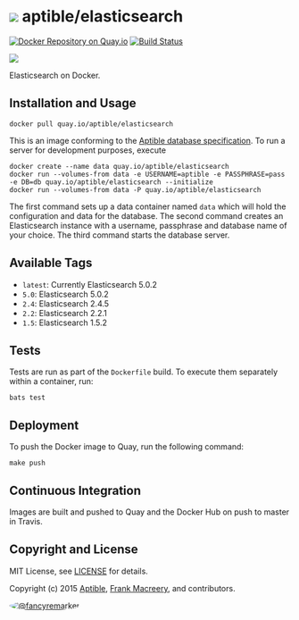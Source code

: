# ![](https://gravatar.com/avatar/11d3bc4c3163e3d238d558d5c9d98efe?s=64) aptible/elasticsearch
[![Docker Repository on Quay.io](https://quay.io/repository/aptible/elasticsearch/status)](https://quay.io/repository/aptible/elasticsearch)
[![Build Status](https://travis-ci.org/aptible/docker-elasticsearch.svg?branch=master)](https://travis-ci.org/aptible/docker-elasticsearch)

[![](http://dockeri.co/image/aptible/elasticsearch)](https://registry.hub.docker.com/u/aptible/elasticsearch/)

Elasticsearch on Docker.

## Installation and Usage

    docker pull quay.io/aptible/elasticsearch

This is an image conforming to the [Aptible database specification](https://support.aptible.com/topics/paas/deploy-custom-database/). To run a server for development purposes, execute

    docker create --name data quay.io/aptible/elasticsearch
    docker run --volumes-from data -e USERNAME=aptible -e PASSPHRASE=pass -e DB=db quay.io/aptible/elasticsearch --initialize
    docker run --volumes-from data -P quay.io/aptible/elasticsearch

The first command sets up a data container named `data` which will hold the configuration and data for the database. The second command creates an Elasticsearch instance with a username, passphrase and database name of your choice. The third command starts the database server.

## Available Tags

* `latest`: Currently Elasticsearch 5.0.2
* `5.0`: Elasticsearch 5.0.2
* `2.4`: Elasticsearch 2.4.5
* `2.2`: Elasticsearch 2.2.1
* `1.5`: Elasticsearch 1.5.2

## Tests

Tests are run as part of the `Dockerfile` build. To execute them separately within a container, run:

    bats test

## Deployment

To push the Docker image to Quay, run the following command:

    make push

## Continuous Integration

Images are built and pushed to Quay and the Docker Hub on push to master in
Travis.

## Copyright and License

MIT License, see [LICENSE](LICENSE.md) for details.

Copyright (c) 2015 [Aptible](https://www.aptible.com), [Frank Macreery](https://github.com/fancyremarker), and contributors.

[<img src="https://s.gravatar.com/avatar/f7790b867ae619ae0496460aa28c5861?s=60" style="border-radius: 50%;" alt="@fancyremarker" />](https://github.com/fancyremarker)
